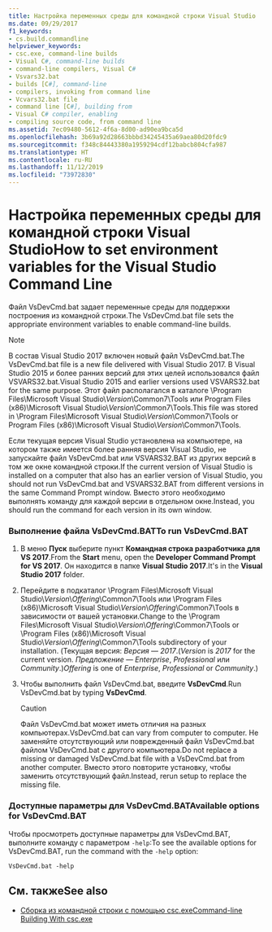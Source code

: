 ```yaml
---
title: Настройка переменных среды для командной строки Visual Studio
ms.date: 09/29/2017
f1_keywords:
- cs.build.commandline
helpviewer_keywords:
- csc.exe, command-line builds
- Visual C#, command-line builds
- command-line compilers, Visual C#
- Vsvars32.bat
- builds [C#], command-line
- compilers, invoking from command line
- Vcvars32.bat file
- command line [C#], building from
- Visual C# compiler, enabling
- compiling source code, from command line
ms.assetid: 7ec09480-5612-4f6a-8d00-ad90ea9bca5d
ms.openlocfilehash: 3b69a92d28663bbbd34245435a69aea80d20fdc9
ms.sourcegitcommit: f348c84443380a1959294cdf12babcb804cfa987
ms.translationtype: HT
ms.contentlocale: ru-RU
ms.lasthandoff: 11/12/2019
ms.locfileid: "73972830"
---
```

# <a name="how-to-set-environment-variables-for-the-visual-studio-command-line"></a><span data-ttu-id="7a367-102">Настройка переменных среды для командной строки Visual Studio</span><span class="sxs-lookup"><span data-stu-id="7a367-102">How to set environment variables for the Visual Studio Command Line</span></span>

<span data-ttu-id="7a367-103">Файл VsDevCmd.bat задает переменные среды для поддержки построения из командной строки.</span><span class="sxs-lookup"><span data-stu-id="7a367-103">The VsDevCmd.bat file sets the appropriate environment variables to enable command-line builds.</span></span>

> [!NOTE]
> <span data-ttu-id="7a367-104">В состав Visual Studio 2017 включен новый файл VsDevCmd.bat.</span><span class="sxs-lookup"><span data-stu-id="7a367-104">The VsDevCmd.bat file is a new file delivered with Visual Studio 2017.</span></span> <span data-ttu-id="7a367-105">В Visual Studio 2015 и более ранних версий для этих целей использовался файл VSVARS32.bat.</span><span class="sxs-lookup"><span data-stu-id="7a367-105">Visual Studio 2015 and earlier versions used VSVARS32.bat for the same purpose.</span></span> <span data-ttu-id="7a367-106">Этот файл располагался в каталоге \Program Files\Microsoft Visual Studio\\*Version*\Common7\Tools или Program Files (x86)\Microsoft Visual Studio\\*Version*\Common7\Tools.</span><span class="sxs-lookup"><span data-stu-id="7a367-106">This file was stored in \Program Files\Microsoft Visual Studio\\*Version*\Common7\Tools or Program Files (x86)\Microsoft Visual Studio\\*Version*\Common7\Tools.</span></span>

<span data-ttu-id="7a367-107">Если текущая версия Visual Studio установлена на компьютере, на котором также имеется более ранняя версия Visual Studio, не запускайте файл VsDevCmd.bat или VSVARS32.BAT из других версий в том же окне командной строки.</span><span class="sxs-lookup"><span data-stu-id="7a367-107">If the current version of Visual Studio is installed on a computer that also has an earlier version of Visual Studio, you should not run VsDevCmd.bat and VSVARS32.BAT from different versions in the same Command Prompt window.</span></span> <span data-ttu-id="7a367-108">Вместо этого необходимо выполнять команду для каждой версии в отдельном окне.</span><span class="sxs-lookup"><span data-stu-id="7a367-108">Instead, you should run the command for each version in its own window.</span></span>

### <a name="to-run-vsdevcmdbat"></a><span data-ttu-id="7a367-109">Выполнение файла VsDevCmd.BAT</span><span class="sxs-lookup"><span data-stu-id="7a367-109">To run VsDevCmd.BAT</span></span>

1. <span data-ttu-id="7a367-110">В меню **Пуск** выберите пункт **Командная строка разработчика для VS 2017**.</span><span class="sxs-lookup"><span data-stu-id="7a367-110">From the **Start** menu, open the **Developer Command Prompt for VS 2017**.</span></span>  <span data-ttu-id="7a367-111">Он находится в папке **Visual Studio 2017**.</span><span class="sxs-lookup"><span data-stu-id="7a367-111">It's in the **Visual Studio 2017** folder.</span></span>

2. <span data-ttu-id="7a367-112">Перейдите в подкаталог \Program Files\Microsoft Visual Studio\\*Version*\\*Offering*\Common7\Tools или \Program Files (x86)\Microsoft Visual Studio\\*Version*\\*Offering*\Common7\Tools в зависимости от вашей установки.</span><span class="sxs-lookup"><span data-stu-id="7a367-112">Change to the \Program Files\Microsoft Visual Studio\\*Version*\\*Offering*\Common7\Tools or \Program Files (x86)\Microsoft Visual Studio\\*Version*\\*Offering*\Common7\Tools subdirectory of your installation.</span></span>  <span data-ttu-id="7a367-113">(Текущая версия: *Версия* — *2017*.</span><span class="sxs-lookup"><span data-stu-id="7a367-113">(*Version* is *2017* for the current version.</span></span> <span data-ttu-id="7a367-114">*Предложение* — *Enterprise*, *Professional* или *Community*.)</span><span class="sxs-lookup"><span data-stu-id="7a367-114">*Offering* is one of *Enterprise*, *Professional* or *Community*.)</span></span>

3. <span data-ttu-id="7a367-115">Чтобы выполнить файл VsDevCmd.bat, введите **VsDevCmd**.</span><span class="sxs-lookup"><span data-stu-id="7a367-115">Run VsDevCmd.bat by typing **VsDevCmd**.</span></span>

    > [!CAUTION]
    > <span data-ttu-id="7a367-116">Файл VsDevCmd.bat может иметь отличия на разных компьютерах.</span><span class="sxs-lookup"><span data-stu-id="7a367-116">VsDevCmd.bat can vary from computer to computer.</span></span> <span data-ttu-id="7a367-117">Не заменяйте отсутствующий или поврежденный файл VsDevCmd.bat файлом VsDevCmd.bat с другого компьютера.</span><span class="sxs-lookup"><span data-stu-id="7a367-117">Do not replace a missing or damaged VsDevCmd.bat file with a VsDevCmd.bat from another computer.</span></span> <span data-ttu-id="7a367-118">Вместо этого повторите установку, чтобы заменить отсутствующий файл.</span><span class="sxs-lookup"><span data-stu-id="7a367-118">Instead, rerun setup to replace the missing file.</span></span>

### <a name="available-options-for-vsdevcmdbat"></a><span data-ttu-id="7a367-119">Доступные параметры для VsDevCmd.BAT</span><span class="sxs-lookup"><span data-stu-id="7a367-119">Available options for VsDevCmd.BAT</span></span>

<span data-ttu-id="7a367-120">Чтобы просмотреть доступные параметры для VsDevCmd.BAT, выполните команду с параметром `-help`:</span><span class="sxs-lookup"><span data-stu-id="7a367-120">To see the available options for VsDevCmd.BAT, run the command with the `-help` option:</span></span>

```console
VsDevCmd.bat -help
```

## <a name="see-also"></a><span data-ttu-id="7a367-121">См. также</span><span class="sxs-lookup"><span data-stu-id="7a367-121">See also</span></span>

- [<span data-ttu-id="7a367-122">Сборка из командной строки с помощью csc.exe</span><span class="sxs-lookup"><span data-stu-id="7a367-122">Command-line Building With csc.exe</span></span>](./command-line-building-with-csc-exe.md)
